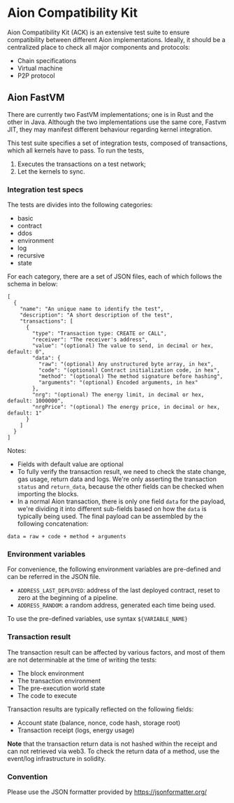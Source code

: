 # Aion Compatibility Kit

Aion Compatibility Kit (ACK) is an extensive test suite to ensure compatibility between different Aion implementations. Ideally, it should be a centralized place to check all major components and protocols:
- Chain specifications
- Virtual machine
- P2P protocol

## Aion FastVM

There are currently two FastVM implementations; one is in Rust and the other in Java. Although the two implementations use the same core, Fastvm JIT, they may manifest different behaviour regarding kernel integration.

This test suite specifies a set of integration tests, composed of transactions, which all kernels have to pass. To run the tests,
1. Executes the transactions on a test network;
1. Let the kernels to sync.

### Integration test specs

The tests are divides into the following categories:
- basic
- contract
- ddos
- environment
- log
- recursive
- state

For each category, there are a set of JSON files, each of which follows the schema in below:
```
[
  {
    "name": "An unique name to identify the test",
    "description": "A short description of the test",
    "transactions": [
      {
        "type": "Transaction type: CREATE or CALL",
        "receiver": "The receiver's address",
        "value": "(optional) The value to send, in decimal or hex, default: 0",
        "data": {
          "raw": "(optional) Any unstructured byte array, in hex",
          "code": "(optional) Contract initialization code, in hex",
          "method": "(optional) The method signature before hashing",
          "arguments": "(optional) Encoded arguments, in hex"
        },
        "nrg": "(optional) The energy limit, in decimal or hex, default: 1000000",
        "nrgPrice": "(optional) The energy price, in decimal or hex, default: 1"
      }
    ]
  }
]
```

Notes: 

- Fields with default value are optional 
- To fully verify the transaction result, we need to check the state change, gas usage, return data and logs. We're only asserting the transaction `status` and `return_data`, because the other fields can be checked when importing the blocks.
- In a normal Aion transaction, there is only one field `data` for the payload, we're dividing it into different sub-fields based on how the `data` is typically being used. The final payload can be assembled by the following concatenation:
```
data = raw + code + method + arguments
```

### Environment variables

For convenience, the following environment variables are pre-defined and can be referred in the JSON file.

- `ADDRESS_LAST_DEPLOYED`: address of the last deployed contract, reset to zero at the beginning of a pipeline.
- `ADDRESS_RANDOM`: a random address, generated each time being used.

To use the pre-defined variables, use syntax `${VARIABLE_NAME}`

### Transaction result

The transaction result can be affected by various factors, and most of them are not determinable at the time of writing the tests:
- The block environment
- The transaction environment
- The pre-execution world state
- The code to execute

Transaction results are typically reflected on the following fields:
- Account state (balance, nonce, code hash, storage root)
- Transaction receipt (logs, energy usage)

**Note** that the transaction return data is not hashed within the receipt and can not retrieved via web3. To check the return data of a method, use the event/log infrastructure in solidity.

### Convention

Please use the JSON formatter provided by https://jsonformatter.org/
